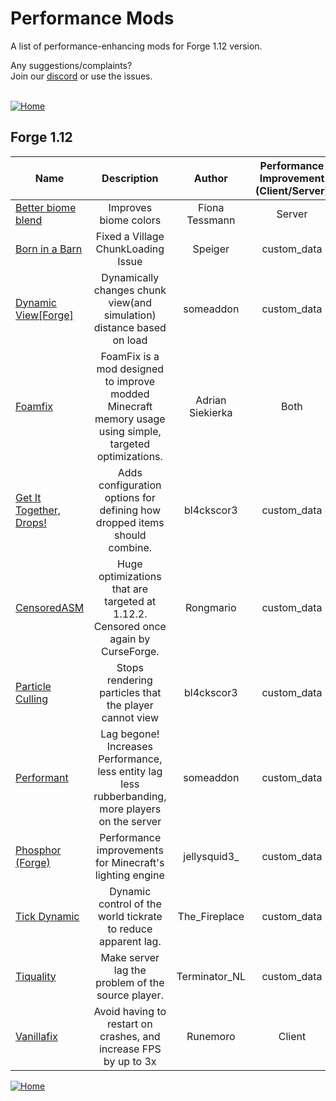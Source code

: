 
# Performance Mods
A list of performance-enhancing mods for Forge 1.12 version.

Any suggestions/complaints?<br>
Join our [discord](https://discord.gg/8nzHYhVUQS) or use the issues.<br><br>

[![Home](https://i.imgur.com/zGuelkW.png)](https://github.com/NordicGamerFE/usefulmods/blob/main/README.md)

## Forge 1.12

| Name |  Description | Author | Performance Improvement (Client/Server) | Need help? |
| --- | :---: | :---: | :---: | :---: |
| [Better biome blend](https://modrinth.com/mod/better-biome-blend) | Improves biome colors | Fiona Tessmann | Server |  [Github](https://github.com/FionaTheMortal/better-biome-blend/issues) 
| [Born in a Barn](https://www.curseforge.com/minecraft/mc-mods/born-in-a-barn) | Fixed a Village ChunkLoading Issue | Speiger | custom_data |  [Github](None) 
| [Dynamic View[Forge]](https://www.curseforge.com/minecraft/mc-mods/dynamic-view) | Dynamically changes chunk view(and simulation) distance based on load | someaddon | custom_data |  [Github](https://github.com/ldtteam/DynView) 
| [Foamfix](https://modrinth.com/mod/foamfix) | FoamFix is a mod designed to improve modded Minecraft memory usage using simple, targeted optimizations. | Adrian Siekierka | Both |  [Github](https://github.com/asiekierka/FoamFix/issues) 
| [Get It Together, Drops!](https://www.curseforge.com/minecraft/mc-mods/get-it-together-drops) | Adds configuration options for defining how dropped items should combine. | bl4ckscor3 | custom_data |  [Github](https://github.com/bl4ckscor3/GetItTogetherDrops) 
| [CensoredASM](https://www.curseforge.com/minecraft/mc-mods/lolasm) | Huge optimizations that are targeted at 1.12.2. Censored once again by CurseForge. | Rongmario | custom_data |  [Github](https://github.com/LoliKingdom/LoliASM) 
| [Particle Culling](https://www.curseforge.com/minecraft/mc-mods/particle-culling) | Stops rendering particles that the player cannot view | bl4ckscor3 | custom_data |  [Github](https://github.com/bl4ckscor3/ParticleCulling) 
| [Performant](https://www.curseforge.com/minecraft/mc-mods/performant) | Lag begone! Increases Performance, less entity lag less rubberbanding, more players on the server | someaddon | custom_data |  [Github](https://github.com/someaddons/performant_issues/issues) 
| [Phosphor (Forge)](https://www.curseforge.com/minecraft/mc-mods/phosphor-forge) | Performance improvements for Minecraft's lighting engine | jellysquid3_ | custom_data |  [Github](https://github.com/jellysquid3/phosphor-forge) 
| [Tick Dynamic](https://www.curseforge.com/minecraft/mc-mods/tick-dynamic) | Dynamic control of the world tickrate to reduce apparent lag. | The_Fireplace | custom_data |  [Github](https://github.com/The-Fireplace/TickDynamic) 
| [Tiquality](https://www.curseforge.com/minecraft/mc-mods/tiquality) | Make server lag the problem of the source player. | Terminator_NL | custom_data |  [Github](https://github.com/TerminatorNL/Tiquality) 
| [Vanillafix](https://modrinth.com/mod/vanillafix) | Avoid having to restart on crashes, and increase FPS by up to 3x | Runemoro | Client |  [Github](https://github.com/DimensionalDevelopment/VanillaFix/issues) 

[![Home](https://i.imgur.com/zGuelkW.png)](https://github.com/NordicGamerFE/usefulmods/blob/main/README.md)
